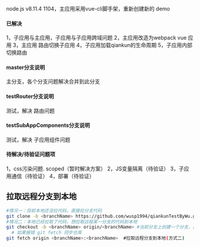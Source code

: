 node.js v8.11.4
1104，主应用采用vue-cli脚手架，重新创建新的 demo

#### 已解决
1，子应用与主应用，子应用与子应用跨域问题
2，主应用改造为webpack vue 应用
3，主应用 路由切换子应用
4，子应用加载qiankun的生命周期
5，子应用内部切换路由

#### master分支说明
主分支，各个分支问题解决合并到此分支

#### testRouter分支说明
测试，解决 路由问题

#### testSubAppComponents分支说明
测试，解决 子应用组件问题

#### 待解决/待验证问题项
1，css污染问题.
	scoped（暂时解决方案）
2，JS变量隔离（待验证）
3，子应用通信（待验证）
4，部署（待验证）

	

## 拉取远程分支到本地
```sh
#情况一：目前本地还没拉代码，直接拉分支代码
git clone -b <branchName> https://github.com/wusp1994/qiankunTestByWu.git
#情况二：本地已经拉取了代码，想拉取远程某一分支的代码到本地
git checkout -b <branchName> origin/<branchName> #当前分支上创建一个分支，拉取远程到本地（方式一）
  # 如果报错 git fetch 同步仓库
git fetch origin <branchName>:<branchName>  #拉取远程分支到本地(方式二)
```